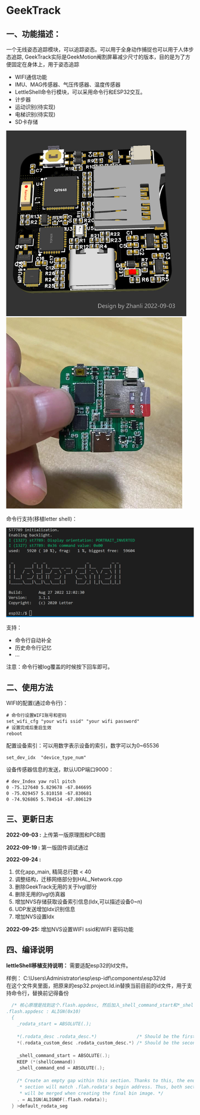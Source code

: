 # **GeekTrack**

## 一、功能描述：

一个无线姿态追踪模块，可以追踪姿态。可以用于全身动作捕捉也可以用于人体步态追踪, GeekTrack实际是GeekMotion阉割屏幕减少尺寸的版本，目的是为了方便固定在身体上，用于姿态追踪

- WIFI通信功能
- IMU、MAG传感器、气压传感器、温度传感器
- LettleShell命令行模块，可以采用命令行和ESP32交互。
- 计步器
- 运动识别(待实现)
- 电梯识别(待实现)
- SD卡存储

<img src="./6.Image/Board.jpg" alt=".\6.I" style="zoom: 50%;" />

<img src="./6.Image/Board_Real.jpg" alt=".\6.I" style="zoom: 50%;" />

命令行支持(移植letter shell)：

<img src="./6.Image/GeekMotion-Shell.png" alt=".\6.I" style="zoom: 50%;" />

支持：

- 命令行自动补全
- 历史命令行记忆
- ...

注意：命令行被log覆盖的时候按下回车即可。

## 二、使用方法

WIFI的配置(通过命令行)：

```shell
# 命令行设置WIFI账号和密码
set_wifi_cfg "your wifi ssid" "your wifi password"
# 设置完成后重启生效
reboot
```

配置设备索引：可以用数字表示设备的索引，数字可以为0~65536

```shell
set_dev_idx  "device_type_num" 
```

设备传感器信息的发送，默认UDP端口9000：

```shell
# dev_Index yaw roll pitch
0 -75.127640 5.829678 -67.846695
0 -75.029457 5.810158 -67.830681
0 -74.926865 5.784514 -67.806129
```

## 三、更新日志

**2022-09-03 :**  上传第一版原理图和PCB图

**2022-09-19 :**  第一版固件调试通过

**2022-09-24 :**  

1. 优化app_main, 精简总行数 < 40
2. 调整结构，迁移网络部分到HAL_Network.cpp
3. 删除GeekTrack无用的关于lvgl部分
4. 删除无用的lvgl仿真器
5. 增加NVS存储获取设备索引信息(Idx,可以描述设备0~n)
6. UDP发送增加Idx识别信息
7. 增加NVS设置Idx

**2022-09-25:**  增加NVS设置WIFI ssid和WIFI 密码功能

## 四、编译说明

**lettleShell移植支持说明：** 需要适配esp32的ld文件。

样例：
C:\Users\Administrator\esp\esp-idf\components\esp32\ld\
在这个文件夹里面，把原来的esp32.project.ld.in替换当前目前的id文件，用于支持命令行，替换前记得备份

```c++
  /* 核心原理是找到这个.flash.appdesc, 然后加入_shell_command_start和*_shell_command_end/  
.flash.appdesc : ALIGN(0x10)
  {
    _rodata_start = ABSOLUTE(.);

    *(.rodata_desc .rodata_desc.*)               /* Should be the first.  App version info.        DO NOT PUT ANYTHING BEFORE IT! */
    *(.rodata_custom_desc .rodata_custom_desc.*) /* Should be the second. Custom app version info. DO NOT PUT ANYTHING BEFORE IT! */
	
	_shell_command_start = ABSOLUTE(.);
	KEEP (*(shellCommand))
	_shell_command_end = ABSOLUTE(.);

    /* Create an empty gap within this section. Thanks to this, the end of this
     * section will match .flah.rodata's begin address. Thus, both sections
     * will be merged when creating the final bin image. */
    . = ALIGN(ALIGNOF(.flash.rodata));
  } >default_rodata_seg
```

